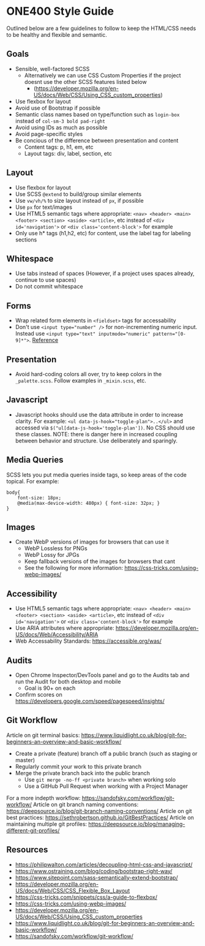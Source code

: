 # ONE400 Style Guide
Outlined below are a few guidelines to follow to keep the HTML/CSS needs to be healthy and flexible and semantic.

## Goals
- Sensible, well-factored SCSS
  - Alternatively we can use CSS Custom Properties if the project doesnt use the other SCSS features listed below
    - (https://developer.mozilla.org/en-US/docs/Web/CSS/Using_CSS_custom_properties)
- Use flexbox for layout
- Avoid use of Bootstrap if possible
- Semantic class names based on type/function such as `login-box` instead of `col-sm-3 bold pad-right`
- Avoid using IDs as much as possible
- Avoid page-specific styles
- Be concious of the difference between presentation and content
  - Content tags: p, h1, em, etc
  - Layout tags: div, label, section, etc

## Layout
- Use flexbox for layout
- Use SCSS `@extend` to build/group similar elements
- Use `vw/vh/%` to size layout instead of `px`, if possible
- Use `px` for text/images
- Use HTML5 semantic tags where appropriate:  `<nav> <header> <main> <footer> <section> <aside> <article>`, etc instead of `<div id='navigation'>` or `<div class='content-block'>` for example
- Only use h* tags (h1,h2, etc) for content, use the label tag for labeling sections

## Whitespace
- Use tabs instead of spaces (However, if a project uses spaces already, continue to use spaces)
- Do not commit whitespace

## Forms
- Wrap related form elements in `<fieldset>` tags for accessability
- Don't use `<input type="number" />` for non-incrementing numeric input. Instead use `<input type="text" inputmode="numeric" pattern="[0-9]*">`. [Reference](https://technology.blog.gov.uk/2020/02/24/why-the-gov-uk-design-system-team-changed-the-input-type-for-numbers/)

## Presentation
- Avoid hard-coding colors all over, try to keep colors in the `_palette.scss`. Follow examples in `_mixin.scss`, etc.

## Javascript
- Javascript hooks should use the data attribute in order to increase clarity. For example: `<ul data-js-hook="toggle-plan">..</ul>` and accessed via `$("ul[data-js-hook='toggle-plan'])`. No CSS should use these classes. NOTE: there is danger here in increased coupling between behavior and structure. Use deliberately and sparingly.

## Media Queries
SCSS lets you put media queries inside tags, so keep areas of the code topical. For example:

    body{
        font-size: 18px;
        @media(max-device-width: 480px) { font-size: 32px; }
    }

## Images
- Create WebP versions of images for browsers that can use it
  - WebP Lossless for PNGs
  - WebP Lossy for JPGs
  - Keep fallback versions of the images for browsers that cant
  - See the following for more information: https://css-tricks.com/using-webp-images/

## Accessibility
- Use HTML5 semantic tags where appropriate:  `<nav> <header> <main> <footer> <section> <aside> <article>`, etc instead of `<div id='navigation'>` or `<div class='content-block'>` for example
- Use ARIA attributes where appropriate: https://developer.mozilla.org/en-US/docs/Web/Accessibility/ARIA
- Web Accessability Standards: https://accessible.org/was/

## Audits
- Open Chrome Inspector/DevTools panel and go to the Audits tab and run the Audit for both desktop and mobile
    - Goal is 90+ on each
- Confirm scores on https://developers.google.com/speed/pagespeed/insights/

## Git Workflow
Article on git terminal basics: https://www.liquidlight.co.uk/blog/git-for-beginners-an-overview-and-basic-workflow/

- Create a private (feature) branch off a public branch (such as staging or master)
- Regularly commit your work to this private branch
- Merge the private branch back into the public branch
  - Use `git merge -no-ff <private branch>` when working solo
  - Use a GitHub Pull Request when working with a Project Manager

For a more indepth workflow: https://sandofsky.com/workflow/git-workflow/
Article on git branch naming conventions: https://deepsource.io/blog/git-branch-naming-conventions/
Article on git best practices: https://sethrobertson.github.io/GitBestPractices/
Article on maintaining multiple git profiles: https://deepsource.io/blog/managing-different-git-profiles/


## Resources
- https://philipwalton.com/articles/decoupling-html-css-and-javascript/
- https://www.ostraining.com/blog/coding/bootstrap-right-way/
- https://www.sitepoint.com/sass-semantically-extend-bootstrap/
- https://developer.mozilla.org/en-US/docs/Web/CSS/CSS_Flexible_Box_Layout
- https://css-tricks.com/snippets/css/a-guide-to-flexbox/
- https://css-tricks.com/using-webp-images/
- https://developer.mozilla.org/en-US/docs/Web/CSS/Using_CSS_custom_properties
- https://www.liquidlight.co.uk/blog/git-for-beginners-an-overview-and-basic-workflow/
- https://sandofsky.com/workflow/git-workflow/
